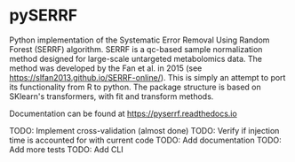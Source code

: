 # pySERRF
Python implementation of the Systematic Error Removal Using Random Forest (SERRF) algorithm.
SERRF is a qc-based sample normalization method designed for large-scale untargeted metabolomics data.
The method was developed by the Fan et al. in 2015 (see https://slfan2013.github.io/SERRF-online/).
This is simply an attempt to port its functionality from R to python.
The package structure is based on SKlearn's transformers, with fit and transform methods.

Documentation can be found at https://pyserrf.readthedocs.io


TODO: Implement cross-validation (almost done)
TODO: Verify if injection time is accounted for with current code 
TODO: Add documentation 
TODO: Add more tests 
TODO: Add CLI 
